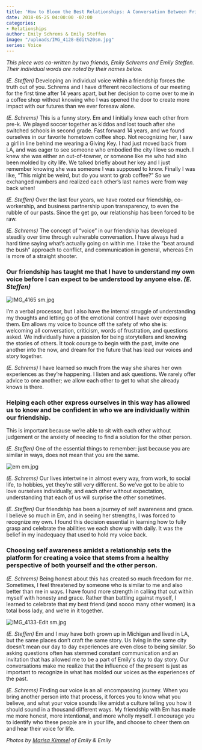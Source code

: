 ```yaml
---
title: 'How to Bloom the Best Relationships: A Conversation Between Friends'
date: 2018-05-25 04:00:00 -07:00
categories:
- Relationships
author: Emily Schrems & Emily Steffen
image: "/uploads/IMG_4128-Edit%20sm.jpg"
series: Voice
---
```


_This piece was co-written by two friends, Emily Schrems and Emily Steffen. Their individual words are noted by their names below._

_(E. Steffen)_ Developing an individual voice within a friendship forces the truth out of you. Schrems and I have different recollections of our meeting for the first time after 14 years apart, but her decision to come over to me in a coffee shop without knowing who I was opened the door to create more impact with our futures than we ever foresaw alone. 

_(E. Schrems)_ This is a funny story. Em and I initially knew each other from pre-k. We played soccer together as kiddos and lost touch after she switched schools in second grade. Fast forward 14 years, and we found ourselves in our favorite hometown coffee shop. Not recognizing her, I saw a girl in line behind me wearing a Giving Key. I had just moved back from LA, and was eager to see someone who embodied the city I love so much. I knew she was either an out-of-towner, or someone like me who had also been molded by city life. We talked briefly about her key and I just remember knowing she was someone I was supposed to know. Finally I was like, “This might be weird, but do you want to grab coffee?” So we exchanged numbers and realized each other’s last names were from way back when!

_(E. Steffen)_ Over the last four years, we have rooted our friendship, co-workership, and business partnership upon transparency, to even the rubble of our pasts. Since the get go, our relationship has been forced to be raw.

_(E. Schrems)_ The concept of “voice” in our friendship has developed steadily over time through vulnerable conversation. I have always had a hard time saying what’s actually going on within me. I take the "beat around the bush" approach to conflict, and communication in general, whereas Em is more of a straight shooter. 

### Our friendship has taught me that I have to understand my own voice before I can expect to be understood by anyone else. _(E. Steffen)_ 

![IMG_4165 sm.jpg](/uploads/IMG_4165%20sm.jpg)

I’m a verbal processor, but I also have the internal struggle of understanding my thoughts and letting go of the emotional control I have over exposing them. Em allows my voice to bounce off the safety of who she is: welcoming all conversation, criticism, words of frustration, and questions asked. We individually have a passion for being storytellers and knowing the stories of others. It took courage to begin with the past, invite one another into the now, and dream for the future that has lead our voices and story together. 

_(E. Schrems)_ I have learned so much from the way she shares her own experiences as they’re happening. I listen and ask questions. We rarely offer advice to one another; we allow each other to get to what she already knows is there. 

### Helping each other express ourselves in this way has allowed us to know and be confident in who we are individually within our friendship. 

This is important because we’re able to sit with each other without judgement or the anxiety of needing to find a solution for the other person. 

_(E. Steffen)_ One of the essential things to remember: just because you are similar in ways, does not mean that you are the same. 

![em   em.jpg](/uploads/em%20%20%20em.jpg)

_(E. Schrems)_ Our lives intertwine in almost every way, from work, to social life, to hobbies, yet they’re still very different. So we’ve got to be able to love ourselves individually, and each other without expectation, understanding that each of us will surprise the other sometimes. 

_(E. Steffen)_ Our friendship has been a journey of self awareness and grace. I believe so much in Em, and in seeing her strengths, I was forced to recognize my own. I found this decision essential in learning how to fully grasp and celebrate the abilities we each show up with daily. It was the belief in my inadequacy that used to hold my voice back. 

### Choosing self awareness amidst a relationship sets the platform for creating a voice that stems from a healthy perspective of both yourself and the other person. 

_(E. Schrems)_ Being honest about this has created so much freedom for me. Sometimes, I feel threatened by someone who is similar to me and also better than me in ways. I have found more strength in calling that out within myself with honesty and grace. Rather than battling against myself, I learned to celebrate that my best friend (and soooo many other women) is a total boss lady, and we’re in it together. 

![IMG_4133-Edit sm.jpg](/uploads/IMG_4133-Edit%20sm.jpg)

_(E. Steffen)_ Em and I may have both grown up in Michigan and lived in LA, but the same places don’t craft the same story. Us living in the same city doesn’t mean our day to day experiences are even close to being similar. So asking questions often has stemmed constant communication and an invitation that has allowed me to be a part of Emily's day to day story. Our conversations make me realize that the influence of the present is just as important to recognize in what has molded our voices as the experiences of the past. 

_(E. Schrems)_ Finding our voice is an all encompassing journey. When you bring another person into that process, it forces you to know what you believe, and what your voice sounds like amidst a culture telling you how it should sound in a thousand different ways. My friendship with Em has made me more honest, more intentional, and more wholly myself. I encourage you to identify who these people are in your life, and choose to cheer them on and hear their voice for life.

_Photos by [Marisa Kimmel](https://www.instagram.com/marisakimmel/) of Emily & Emily_
